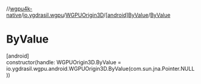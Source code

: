 //[wgpu4k-native](../../../../index.md)/[io.ygdrasil.wgpu](../../index.md)/[WGPUOrigin3D](../index.md)/[[android]ByValue](index.md)/[ByValue](-by-value.md)

# ByValue

[android]\
constructor(handle: WGPUOrigin3D.ByValue = io.ygdrasil.wgpu.android.WGPUOrigin3D.ByValue(com.sun.jna.Pointer.NULL))